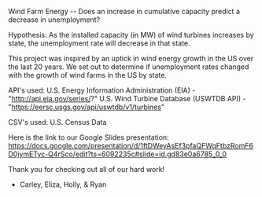 Wind Farm Energy -- Does an increase in cumulative capacity predict a decrease in unemployment?

Hypothesis: As the installed capacity (in MW) of wind turbines increases by state, the unemployment rate will decrease in that state. 

This project was inspired by an uptick in wind energy growth in the US over the last 20 years.
We set out to determine if unemployment rates changed with the growth of wind farms in the US by state.

API's used: 
  U.S. Energy Information Administration (EIA) - "http://api.eia.gov/series/?"
  U.S. Wind Turbine Database (USWTDB API) - "https://eersc.usgs.gov/api/uswtdb/v1/turbines"
  
CSV's used:
  U.S. Census Data
  
Here is the link to our Google Slides presentation: 
https://docs.google.com/presentation/d/1ftDWeyAsEf3pfaQFWqFtbzRomF6D0jymETyc-Q4rSco/edit?ts=6092235c#slide=id.gd83e0a6785_0_0

Thank you for checking out all of our hard work!

- Carley, Eliza, Holly, & Ryan
